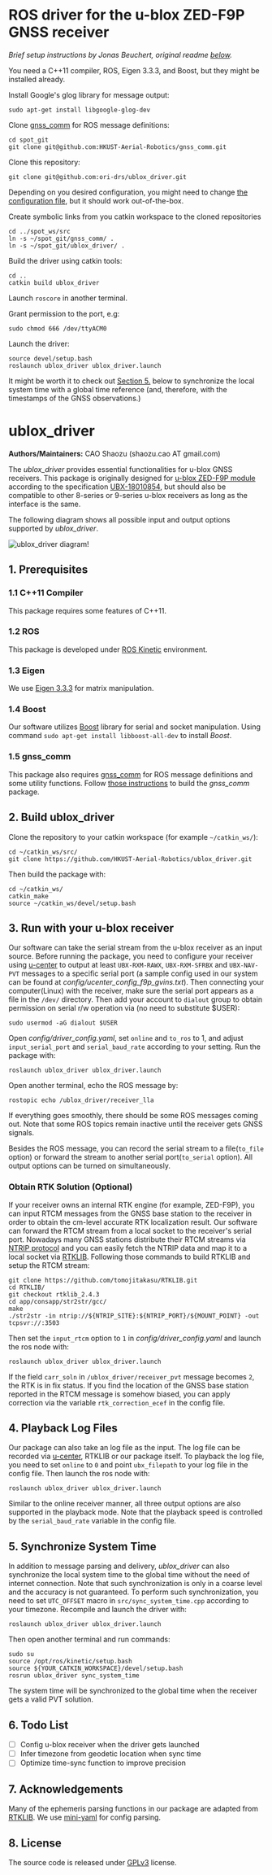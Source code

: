 # ROS driver for the u-blox ZED-F9P GNSS receiver

*Brief setup instructions by Jonas Beuchert, original readme [below](#ublox_driver).*

You need a C++11 compiler, ROS, Eigen 3.3.3, and Boost, but they might be installed already.

Install Google's glog library for message output:

```shell
sudo apt-get install libgoogle-glog-dev
```

Clone [gnss_comm](https://github.com/HKUST-Aerial-Robotics/gnss_comm) for ROS message definitions:

```shell
cd spot_git
git clone git@github.com:HKUST-Aerial-Robotics/gnss_comm.git
```

Clone this repository:

```shell
git clone git@github.com:ori-drs/ublox_driver.git
```

Depending on you desired configuration, you might need to change [the configuration file](/config/driver_config.yaml), but it should work out-of-the-box.

Create symbolic links from you catkin workspace to the cloned repositories

```shell
cd ../spot_ws/src
ln -s ~/spot_git/gnss_comm/ .
ln -s ~/spot_git/ublox_driver/ .
```

Build the driver using catkin tools:

```shell
cd ..
catkin build ublox_driver
```

Launch ```roscore``` in another terminal.

Grant permission to the port, e.g:

```shell
sudo chmod 666 /dev/ttyACM0
```

Launch the driver:

```shell
source devel/setup.bash
roslaunch ublox_driver ublox_driver.launch
```

It might be worth it to check out [Section 5.](#5-synchronize-system-time) below to synchronize the local system time with a global time reference (and, therefore, with the timestamps of the GNSS observations.)

# ublox_driver

**Authors/Maintainers:** CAO Shaozu (shaozu.cao AT gmail.com)

The *ublox_driver* provides essential functionalities for u-blox GNSS receivers. This package is originally designed for [u-blox ZED-F9P module](https://www.u-blox.com/en/product/zed-f9p-module) according to the specification [UBX-18010854](https://www.u-blox.com/en/docs/UBX-18010854), but should also be compatible to other 8-series or 9-series u-blox receivers as long as the interface is the same.

The following diagram shows all possible input and output options supported by *ublox_driver*.

![ublox_driver diagram!](/figures/ublox_driver_diagram.svg "ublox_driver_diagram")

## 1. Prerequisites

### 1.1 C++11 Compiler
This package requires some features of C++11.

### 1.2 ROS
This package is developed under [ROS Kinetic](http://wiki.ros.org/kinetic) environment.

### 1.3 Eigen
We use [Eigen 3.3.3](https://gitlab.com/libeigen/eigen/-/archive/3.3.3/eigen-3.3.3.zip) for matrix manipulation.

### 1.4 Boost
Our software utilizes [Boost](https://www.boost.org/) library for serial and socket manipulation. Using command `sudo apt-get install libboost-all-dev` to install *Boost*.

### 1.5 gnss_comm
This package also requires [gnss_comm](https://github.com/HKUST-Aerial-Robotics/gnss_comm) for ROS message definitions and some utility functions. Follow [those instructions](https://github.com/HKUST-Aerial-Robotics/gnss_comm#1-prerequisites) to build the *gnss_comm* package.

## 2. Build ublox_driver
Clone the repository to your catkin workspace (for example `~/catkin_ws/`):
```
cd ~/catkin_ws/src/
git clone https://github.com/HKUST-Aerial-Robotics/ublox_driver.git
```
Then build the package with:
```
cd ~/catkin_ws/
catkin_make
source ~/catkin_ws/devel/setup.bash
```
## 3. Run with your u-blox receiver
Our software can take the serial stream from the u-blox receiver as an input source. Before running the package, you need to configure your receiver using [u-center](https://www.u-blox.com/en/product/u-center) to output at least `UBX-RXM-RAWX`, `UBX-RXM-SFRBX` and `UBX-NAV-PVT` messages to a specific serial port (a sample config used in our system can be found at *config/ucenter_config_f9p_gvins.txt*). Then connecting your computer(Linux) with the receiver, make sure the serial port appears as a file in the `/dev/` directory. Then add your account to `dialout` group to obtain permission on serial r/w operation via (no need to substitute $USER):
```
sudo usermod -aG dialout $USER
```
Open *config/driver_config.yaml*, set `online` and `to_ros` to 1, and adjust `input_serial_port` and `serial_baud_rate` according to your setting. Run the package with:
```
roslaunch ublox_driver ublox_driver.launch
```

Open another terminal, echo the ROS message by:
```
rostopic echo /ublox_driver/receiver_lla
```
If everything goes smoothly, there should be some ROS messages coming out. Note that some ROS topics remain inactive until the receiver gets GNSS signals. 

Besides the ROS message, you can record the serial stream to a file(`to_file` option) or forward the stream to another serial port(`to_serial` option). All output options can be turned on simultaneously.

### Obtain RTK Solution (Optional)
If your receiver owns an internal RTK engine (for example, ZED-F9P), you can input RTCM messages from the GNSS base station to the receiver in order to obtain the cm-level accurate RTK localization result. Our software can forward the RTCM stream from a local socket to the receiver's serial port. Nowadays many GNSS stations distribute their RTCM streams via [NTRIP protocol](https://en.wikipedia.org/wiki/Networked_Transport_of_RTCM_via_Internet_Protocol) and you can easily fetch the NTRIP data and map it to a local socket via [RTKLIB](http://www.rtklib.com/). Following those commands to build RTKLIB and setup the RTCM stream:
```
git clone https://github.com/tomojitakasu/RTKLIB.git
cd RTKLIB/
git checkout rtklib_2.4.3
cd app/consapp/str2str/gcc/
make
./str2str -in ntrip://${NTRIP_SITE}:${NTRIP_PORT}/${MOUNT_POINT} -out tcpsvr://:3503
```
Then set the `input_rtcm` option to `1` in *config/driver_config.yaml* and launch the ros node with:
```
roslaunch ublox_driver ublox_driver.launch
```
If the field `carr_soln` in `/ublox_driver/receiver_pvt` message becomes `2`, the RTK is in fix status. If you find the location of the GNSS base station reported in the RTCM message is somehow biased, you can apply correction via the variable `rtk_correction_ecef` in the config file.

## 4. Playback Log Files

Our package can also take an log file as the input. The log file can be recorded via [u-center](https://www.u-blox.com/en/product/u-center), RTKLIB or our package itself. To playback the log file, you need to set `online` to `0` and point `ubx_filepath` to your log file in the config file. Then launch the ros node with:
```
roslaunch ublox_driver ublox_driver.launch
```
Similar to the online receiver manner, all three output options are also supported in the playback mode. Note that the playback speed is controlled by the `serial_baud_rate` variable in the config file.


## 5. Synchronize System Time
In addition to message parsing and delivery, *ublox_driver* can also synchronize the local system time to the global time without the need of internet connection. Note that such synchronization is only in a coarse level and the accuracy is not guaranteed. To perform such synchronization, you need to set `UTC_OFFSET` macro in `src/sync_system_time.cpp` according to your timezone. Recompile and launch the driver with:
```
roslaunch ublox_driver ublox_driver.launch
```
Then open another terminal and run commands:
```
sudo su
source /opt/ros/kinetic/setup.bash
source ${YOUR_CATKIN_WORKSPACE}/devel/setup.bash
rosrun ublox_driver sync_system_time
```
The system time will be synchronized to the global time when the receiver gets a valid PVT solution.

## 6. Todo List

- [ ] Config u-blox receiver when the driver gets launched
- [ ] Infer timezone from geodetic location when sync time
- [ ] Optimize time-sync function to improve precision

## 7. Acknowledgements
Many of the ephemeris parsing functions in our package are adapted from [RTKLIB](http://www.rtklib.com/). We use [mini-yaml](https://github.com/jimmiebergmann/mini-yaml) for config parsing.

## 8. License
The source code is released under [GPLv3](https://www.gnu.org/licenses/gpl-3.0.html) license.

